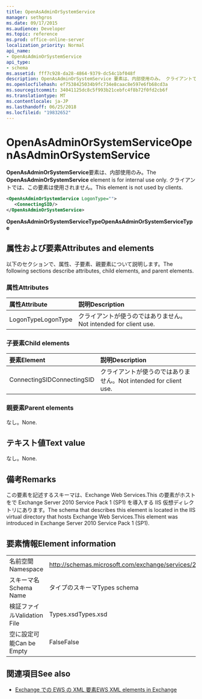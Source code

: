 ```yaml
---
title: OpenAsAdminOrSystemService
manager: sethgros
ms.date: 09/17/2015
ms.audience: Developer
ms.topic: reference
ms.prod: office-online-server
localization_priority: Normal
api_name:
- OpenAsAdminOrSystemService
api_type:
- schema
ms.assetid: fff7c928-da28-4864-9379-dc54c1bf048f
description: OpenAsAdminOrSystemService 要素は、内部使用のみ。 クライアントでは、この要素は使用されません。
ms.openlocfilehash: ef7538425034b9fc734e8caac8e597e6fb68cd3a
ms.sourcegitcommit: 34041125dc8c5f993b21cebfc4f8b72f0fd2cb6f
ms.translationtype: MT
ms.contentlocale: ja-JP
ms.lasthandoff: 06/25/2018
ms.locfileid: "19832652"
---
```

# <a name="openasadminorsystemservice"></a><span data-ttu-id="6a90d-104">OpenAsAdminOrSystemService</span><span class="sxs-lookup"><span data-stu-id="6a90d-104">OpenAsAdminOrSystemService</span></span>

<span data-ttu-id="6a90d-105">**OpenAsAdminOrSystemService**要素は、内部使用のみ。</span><span class="sxs-lookup"><span data-stu-id="6a90d-105">The **OpenAsAdminOrSystemService** element is for internal use only.</span></span> <span data-ttu-id="6a90d-106">クライアントでは、この要素は使用されません。</span><span class="sxs-lookup"><span data-stu-id="6a90d-106">This element is not used by clients.</span></span> 
  
```XML
<OpenAsAdminOrSystemService LogonType="">
   <ConnectingSID/>
</OpenAsAdminOrSystemService>
```

 <span data-ttu-id="6a90d-107">**OpenAsAdminOrSystemServiceType**</span><span class="sxs-lookup"><span data-stu-id="6a90d-107">**OpenAsAdminOrSystemServiceType**</span></span>
## <a name="attributes-and-elements"></a><span data-ttu-id="6a90d-108">属性および要素</span><span class="sxs-lookup"><span data-stu-id="6a90d-108">Attributes and elements</span></span>

<span data-ttu-id="6a90d-109">以下のセクションで、属性、子要素、親要素について説明します。</span><span class="sxs-lookup"><span data-stu-id="6a90d-109">The following sections describe attributes, child elements, and parent elements.</span></span>
  
### <a name="attributes"></a><span data-ttu-id="6a90d-110">属性</span><span class="sxs-lookup"><span data-stu-id="6a90d-110">Attributes</span></span>

|<span data-ttu-id="6a90d-111">**属性**</span><span class="sxs-lookup"><span data-stu-id="6a90d-111">**Attribute**</span></span>|<span data-ttu-id="6a90d-112">**説明**</span><span class="sxs-lookup"><span data-stu-id="6a90d-112">**Description**</span></span>|
|:-----|:-----|
|<span data-ttu-id="6a90d-113">LogonType</span><span class="sxs-lookup"><span data-stu-id="6a90d-113">LogonType</span></span>  <br/> |<span data-ttu-id="6a90d-114">クライアントが使うのではありません。</span><span class="sxs-lookup"><span data-stu-id="6a90d-114">Not intended for client use.</span></span>  <br/> |
   
### <a name="child-elements"></a><span data-ttu-id="6a90d-115">子要素</span><span class="sxs-lookup"><span data-stu-id="6a90d-115">Child elements</span></span>

|<span data-ttu-id="6a90d-116">**要素**</span><span class="sxs-lookup"><span data-stu-id="6a90d-116">**Element**</span></span>|<span data-ttu-id="6a90d-117">**説明**</span><span class="sxs-lookup"><span data-stu-id="6a90d-117">**Description**</span></span>|
|:-----|:-----|
|<span data-ttu-id="6a90d-118">ConnectingSID</span><span class="sxs-lookup"><span data-stu-id="6a90d-118">ConnectingSID</span></span>  <br/> |<span data-ttu-id="6a90d-119">クライアントが使うのではありません。</span><span class="sxs-lookup"><span data-stu-id="6a90d-119">Not intended for client use.</span></span>  <br/> |
   
### <a name="parent-elements"></a><span data-ttu-id="6a90d-120">親要素</span><span class="sxs-lookup"><span data-stu-id="6a90d-120">Parent elements</span></span>

<span data-ttu-id="6a90d-121">なし。</span><span class="sxs-lookup"><span data-stu-id="6a90d-121">None.</span></span>
  
## <a name="text-value"></a><span data-ttu-id="6a90d-122">テキスト値</span><span class="sxs-lookup"><span data-stu-id="6a90d-122">Text value</span></span>

<span data-ttu-id="6a90d-123">なし。</span><span class="sxs-lookup"><span data-stu-id="6a90d-123">None.</span></span>
  
## <a name="remarks"></a><span data-ttu-id="6a90d-124">備考</span><span class="sxs-lookup"><span data-stu-id="6a90d-124">Remarks</span></span>

<span data-ttu-id="6a90d-125">この要素を記述するスキーマは、Exchange Web Services.This の要素がホストをで Exchange Server 2010 Service Pack 1 (SP1) を導入する IIS 仮想ディレクトリにあります。</span><span class="sxs-lookup"><span data-stu-id="6a90d-125">The schema that describes this element is located in the IIS virtual directory that hosts Exchange Web Services.This element was introduced in Exchange Server 2010 Service Pack 1 (SP1).</span></span>
  
## <a name="element-information"></a><span data-ttu-id="6a90d-126">要素情報</span><span class="sxs-lookup"><span data-stu-id="6a90d-126">Element information</span></span>

|||
|:-----|:-----|
|<span data-ttu-id="6a90d-127">名前空間</span><span class="sxs-lookup"><span data-stu-id="6a90d-127">Namespace</span></span>  <br/> |http://schemas.microsoft.com/exchange/services/2006/types  <br/> |
|<span data-ttu-id="6a90d-128">スキーマ名</span><span class="sxs-lookup"><span data-stu-id="6a90d-128">Schema Name</span></span>  <br/> |<span data-ttu-id="6a90d-129">タイプのスキーマ</span><span class="sxs-lookup"><span data-stu-id="6a90d-129">Types schema</span></span>  <br/> |
|<span data-ttu-id="6a90d-130">検証ファイル</span><span class="sxs-lookup"><span data-stu-id="6a90d-130">Validation File</span></span>  <br/> |<span data-ttu-id="6a90d-131">Types.xsd</span><span class="sxs-lookup"><span data-stu-id="6a90d-131">Types.xsd</span></span>  <br/> |
|<span data-ttu-id="6a90d-132">空に設定可能</span><span class="sxs-lookup"><span data-stu-id="6a90d-132">Can be Empty</span></span>  <br/> |<span data-ttu-id="6a90d-133">False</span><span class="sxs-lookup"><span data-stu-id="6a90d-133">False</span></span>  <br/> |
   
## <a name="see-also"></a><span data-ttu-id="6a90d-134">関連項目</span><span class="sxs-lookup"><span data-stu-id="6a90d-134">See also</span></span>



- [<span data-ttu-id="6a90d-135">Exchange での EWS の XML 要素</span><span class="sxs-lookup"><span data-stu-id="6a90d-135">EWS XML elements in Exchange</span></span>](ews-xml-elements-in-exchange.md)

